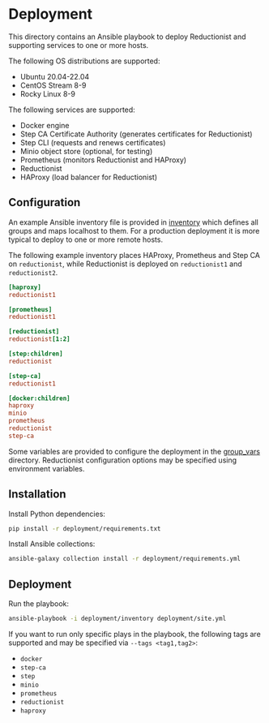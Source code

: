 # Deployment

This directory contains an Ansible playbook to deploy Reductionist and
supporting services to one or more hosts.

The following OS distributions are supported:

* Ubuntu 20.04-22.04
* CentOS Stream 8-9
* Rocky Linux 8-9

The following services are supported:

* Docker engine
* Step CA Certificate Authority (generates certificates for Reductionist)
* Step CLI (requests and renews certificates)
* Minio object store (optional, for testing)
* Prometheus (monitors Reductionist and HAProxy)
* Reductionist
* HAProxy (load balancer for Reductionist)

## Configuration

An example Ansible inventory file is provided in [inventory](inventory) which
defines all groups and maps localhost to them. For a production deployment it
is more typical to deploy to one or more remote hosts.

The following example inventory places HAProxy, Prometheus and Step CA on
`reductionist`, while Reductionist is deployed on `reductionist1` and
`reductionist2`.

```ini
[haproxy]
reductionist1

[prometheus]
reductionist1

[reductionist]
reductionist[1:2]

[step:children]
reductionist

[step-ca]
reductionist1

[docker:children]
haproxy
minio
prometheus
reductionist
step-ca
```

Some variables are provided to configure the deployment in the
[group_vars](group_vars) directory. Reductionist configuration options may be
specified using environment variables.

## Installation

Install Python dependencies:
```sh
pip install -r deployment/requirements.txt
```

Install Ansible collections:
```sh
ansible-galaxy collection install -r deployment/requirements.yml
```

## Deployment

Run the playbook:
```sh
ansible-playbook -i deployment/inventory deployment/site.yml
```

If you want to run only specific plays in the playbook, the following tags are
supported and may be specified via `--tags <tag1,tag2>`:

* `docker`
* `step-ca`
* `step`
* `minio`
* `prometheus`
* `reductionist`
* `haproxy`
